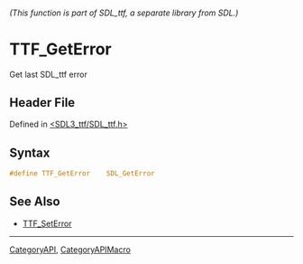 ###### (This function is part of SDL_ttf, a separate library from SDL.)
# TTF_GetError

Get last SDL_ttf error

## Header File

Defined in [<SDL3_ttf/SDL_ttf.h>](https://github.com/libsdl-org/SDL_ttf/blob/main/include/SDL3_ttf/SDL_ttf.h)

## Syntax

```c
#define TTF_GetError    SDL_GetError
```

## See Also

- [TTF_SetError](TTF_SetError)

----
[CategoryAPI](CategoryAPI), [CategoryAPIMacro](CategoryAPIMacro)

